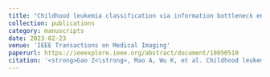 ```yaml
---
title: "Childhood leukemia classification via information bottleneck enhanced hierarchical multi-instance learning"
collection: publications
category: manuscripts
date: 2023-02-23
venue: 'IEEE Transactions on Medical Imaging'
paperurl: https://ieeexplore.ieee.org/abstract/document/10050510
citation: '<strong>Gao Z<\strong>, Mao A, Wu K, et al. Childhood leukemia classification via information bottleneck enhanced hierarchical multi-instance learning[J]. IEEE Transactions on Medical Imaging, 2023, 42(8): 2348-2359.'
---
```

